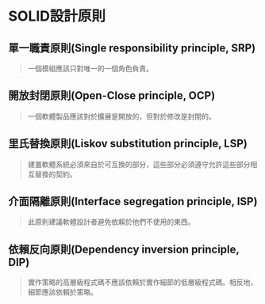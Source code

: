 # SOLID設計原則

## 單一職責原則\(Single responsibility principle, SRP\)

> 一個模組應該只對唯一的一個角色負責。

## 開放封閉原則\(Open-Close principle, OCP\)

> 一個軟體製品應該對於擴展是開放的，但對於修改是封閉的。

## 里氏替換原則\(Liskov substitution principle, LSP\)

> 建置軟體系統必須來自於可互換的部分，這些部分必須遵守允許這些部分相互替換的契約。

## 介面隔離原則\(Interface segregation principle, ISP\)

> 此原則建議軟體設計者避免依賴於他們不使用的東西。

## 依賴反向原則\(Dependency inversion principle, DIP\)

> 實作策略的高層級程式碼不應該依賴於實作細節的低層級程式碼。相反地，細節應該依賴於策略。

